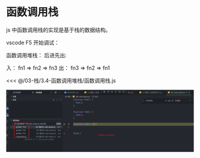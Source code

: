 # 函数调用栈

js 中函数调用栈的实现是基于栈的数据结构。

vscode F5 开始调试：

函数调用堆栈： 后进先出:

入： fn1 => fn2 => fn3
出： fn3 => fn2 => fn1

<<< @/03-栈/3.4-函数调用堆栈/函数调用栈.js

![函数调用栈](../../assets/函数调用栈.png)
